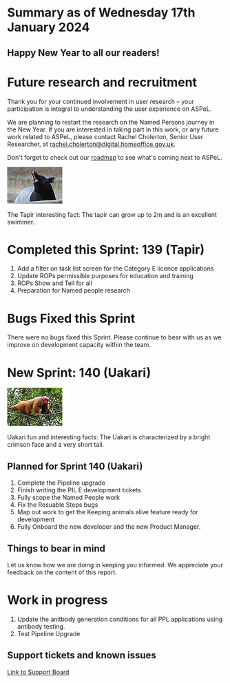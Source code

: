 # Summary as of Wednesday 17th January 2024

## Happy New Year to all our readers!


# Future research and recruitment 

Thank you for your continued involvement in user research – your participation is integral to understanding the user experience on ASPeL.  

We are planning to restart the research on the Named Persons journey in the New Year. If you are interested in taking part in this work, or any future work related to ASPeL, please contact Rachel Cholerton, Senior User Researcher, at rachel.cholerton@digital.homeoffice.gov.uk.  
 


Don't forget to check out our [roadmap](https://roadmap.prodpad.com/937455be-8d08-11ed-aa53-2a7db0eb1d9c) to see what's coming next to ASPeL.


![No machine-readable author provided. Sepht~commonswiki assumed (based on copyright claims)., CC BY-SA 3.0 <http://creativecommons.org/licenses/by-sa/3.0/>, via Wikimedia Commons/3.0/>, via Wikimedia Commo.](graphs/Tapir.jpg)


The Tapir interesting fact: The tapir can grow up to 2m and is an excellent swimmer.
# Completed this Sprint: 139 (Tapir)
1) Add a filter on task list screen for the Category E licence applications
2) Update ROPs permissible purposes for education and training
3) ROPs Show and Tell for all
4) Preparation for Named people research


# Bugs Fixed this Sprint
There were no bugs fixed this Sprint. Please continue to bear with us as we improve on development capacity within the team.








# New Sprint: 140 (Uakari)


![Evgenia Kononova, upload on en:wiki by user Ipaat on en.wikipedia, Public domain, via Wikimedia Commons](graphs/Male_uakari.jpg)




 
 Uakari fun and interesting facts: The Uakari is characterized by a bright crimson face and a very short tail.

## Planned for Sprint 140 (Uakari)
1) Complete the Pipeline upgrade
2) Finish writing the PIL E development tickets
3) Fully scope the Named People work
4) Fix the Resuable Steps bugs
5) Map out work to get the Keeping animals alive feature ready for development
6) Fully Onboard the new developer and the new Product Manager.
   


## Things to bear in mind
Let us know how we are doing in keeping you informed. We appreciate your feedback on the content of this report.

# Work in progress
1) Update the anitbody generation conditions for all PPL applications using antibody testing.
2) Test Pipeline Upgrade
   
## Support tickets and known issues
[Link to Support Board](https://collaboration.homeoffice.gov.uk/jira/secure/RapidBoard.jspa?rapidView=1717)






